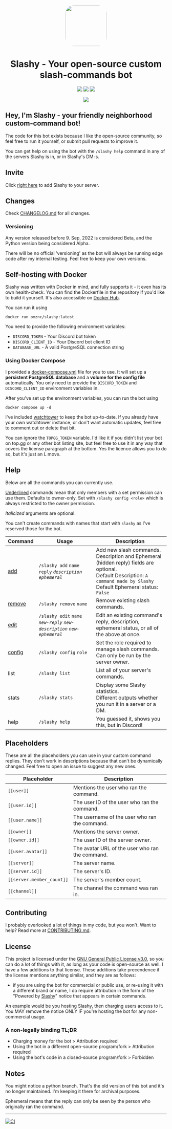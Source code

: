 <p align="center"><img src="https://i.imgur.com/j8rrx7R.png" style="width: 8rem;border-radius: 20%;"><h1 align="center">Slashy - Your open-source custom  slash-commands bot</h1></p>
<p align="center">
<a href="https://top.gg/bot/928089024252506173"><img src="https://img.shields.io/badge/top.gg-Slashy-blue?style=for-the-badge"></a>
<a href="https://hey.imkez.com/slashy-invite"><img src="https://img.shields.io/badge/Invite%20Me%20to-Discord-blue?style=for-the-badge&logo=discord"></a> 
<a href="https://hub.docker.com/repository/docker/omznc/slashy"><img src="https://img.shields.io/badge/DockerHub-white?style=for-the-badge&logo=docker"></a></p>

<p align="center"><img src="https://i.imgur.com/yt8Gbmt.png"/></p>

## Hey, I'm Slashy - your friendly neighborhood custom-command bot!

The code for this bot exists because I like the open-source community, so feel free to run it yourself, or submit pull requests to improve it.

You can get help on using the bot with the `/slashy help` command in any of the servers Slashy is in, or in Slashy's DM-s.

## Invite

Click [right here](https://hey.imkez.com/slashy-invite) to add Slashy to your server.

## Changes

Check [CHANGELOG.md](https://github.com/omznc/Slashy/blob/main/CHANGELOG.md) for all changes.

### Versioning

Any version released before 9. Sep, 2022 is considered Beta, and the Python version being considered Alpha.

There will be no official 'versioning' as the bot will always be running edge code after my internal testing. Feel free to keep your own versions.

## Self-hosting with Docker

Slashy was written with Docker in mind, and fully supports it - it even has its own health-check.
You can find the Dockerfile in the repository if you'd like to build it yourself.
It's also accessible on [Docker Hub](https://hub.docker.com/r/omznc/slashy).

You can run it using

```shell
docker run omznc/slashy:latest
```

You need to provide the following environment variables:

- `DISCORD_TOKEN` - Your Discord bot token
- `DISCORD_CLIENT_ID` - Your Discord bot client ID
- `DATABASE_URL` - A valid PostgreSQL connection string

### Using Docker Compose

I provided a [docker-compose.yml](https://github.com/omznc/Slashy/blob/main/docker-compose.yml) file for you to use.
It will set up a **persistent PostgreSQL database** and a **volume for the config file** automatically. You only need to provide the `DISCORD_TOKEN` and `DISCORD_CLIENT_ID` environment variables in.

After you've set up the environment variables, you can run the bot using

```shell
docker compose up -d
```

I've included [watchtower](https://github.com/containrrr/watchtower) to keep the bot up-to-date.
If you already have your own watchtower instance, or don't want automatic updates, feel free to comment out or delete that bit.

You can ignore the `TOPGG_TOKEN` variable.
I'd like it if you didn't list your bot on top.gg or any other bot listing site, but feel free to use it in any way that covers the license paragraph at the bottom. Yes the licence allows you to do so, but it's just an L move.

## Help

Below are all the commands you can currently use.

<u>Underlined</u> commands mean that only members with a set permission can use them. Defaults to owner-only. Set with `/slashy config <role>` which is always restricted to the owner permission.

_Italicized_ arguments are optional.

You can't create commands with names that start with `slashy` as I've reserved those for the bot.

| Command           | Usage                                                                     | Description                                                                                                                                                                      |
| ----------------- | ------------------------------------------------------------------------- | -------------------------------------------------------------------------------------------------------------------------------------------------------------------------------- |
| <ins>add</ins>    | `/slashy add` `name` `reply` _`description`_ _`ephemeral`_                | Add new slash commands.<br>Description and Ephemeral (hidden reply) fields are optional.<br>Default Description: `A command made by Slashy`<br>Default Ephemeral status: `False` |
| <ins>remove</ins> | `/slashy remove` `name`                                                   | Remove existing slash commands.                                                                                                                                                  |
| <ins>edit</ins>   | `/slashy edit` `name` _`new-reply`_ _`new-description`_ _`new-ephemeral`_ | Edit an existing command's reply, description, ephemeral status, or all of the above at once.                                                                                    |
| <ins>config</ins> | `/slashy config` `role`                                                   | Set the role required to manage slash commands. Can only be run by the server owner.                                                                                             |
| list              | `/slashy list`                                                            | List all of your server's commands.                                                                                                                                              |
| stats             | `/slashy stats`                                                           | Display some Slashy statistics.<br>Different outputs whether you run it in a server or a DM.                                                                                     |
| help              | `/slashy help`                                                            | You guessed it, shows you this, but in Discord!                                                                                                                                  |

## Placeholders

These are all the placeholders you can use in your custom command replies.
They don't work in descriptions because that can't be dynamically changed.
Feel free to open an issue to suggest any new ones.

| Placeholder               | Description                                     |
| ------------------------- | ----------------------------------------------- |
| `[[user]]`                | Mentions the user who ran the command.          |
| `[[user.id]] `            | The user ID of the user who ran the command.    |
| `[[user.name]] `          | The username of the user who ran the command.   |
| `[[owner]]`               | Mentions the server owner.                      |
| `[[owner.id]] `           | The user ID of the server owner.                |
| `[[user.avatar]]`         | The avatar URL of the user who ran the command. |
| `[[server]] `             | The server name.                                |
| `[[server.id]] `          | The server's ID.                                |
| `[[server.member_count]]` | The server's member count.                      |
| `[[channel]]`             | The channel the command was ran in.             |

## Contributing

I probably overlooked a lot of things in my code, but you won't. Want to help?
Read more at [CONTRIBUTING.md](https://github.com/omznc/Slashy/blob/main/CONTRIBUTING.md).

## License

This project is licensed under the [GNU General Public License v3.0](https://www.gnu.org/licenses/gpl-3.0.html), so you can do a lot of things with it, as long as your code is open-source as well. I have a few additions to that license. These additions take precendence if the license mentions anything similar, and they are as follows:

- if you are using the bot for commercial or public use, or re-using it with a different brand or name, I do require attribution in the form of the "Powered by [Slashy](https://github.com/omznc/slashy)" notice that appears in certain commands.

An example would be you hosting Slashy, then charging users access to it. You MAY remove the notice ONLY IF you're hosting the bot for any non-commercial usage.

### A non-legally binding TL;DR

- Charging money for the bot > Attribution required
- Using the bot in a different open-source program/fork > Attribution required
- Using the bot's code in a closed-source program/fork > Forbidden

## Notes

You might notice a python branch. That's the old version of this bot and it's no longer maintained. I'm keeping it there for archival purposes.

Ephemeral means that the reply can only be seen by the person who originally ran the command.

---

[![CI](https://github.com/omznc/slashy/actions/workflows/CI.yml/badge.svg)](https://github.com/omznc/slashy/actions/workflows/CI.yml)
